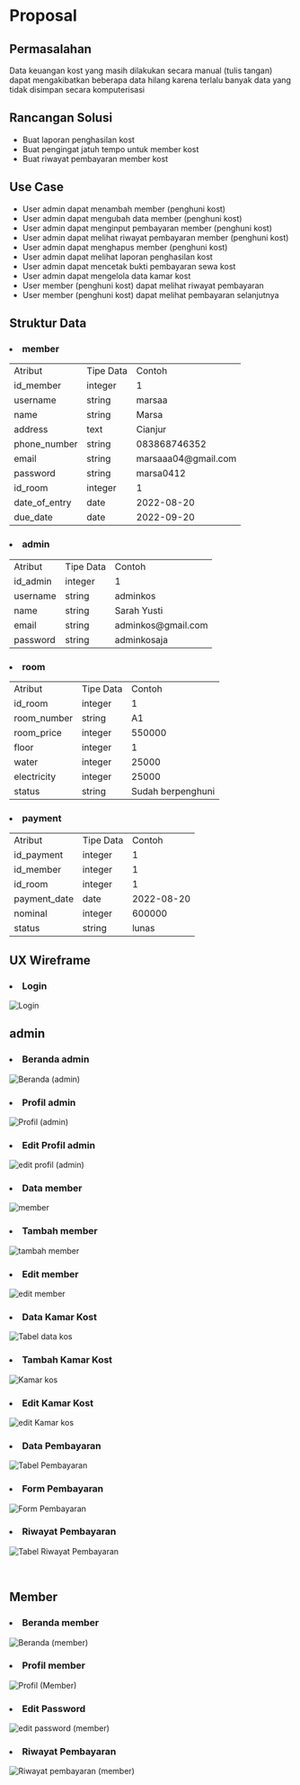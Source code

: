 # Proposal
<h2>Permasalahan</h2>
<span>Data keuangan kost yang masih dilakukan secara manual (tulis tangan) dapat mengakibatkan beberapa data hilang karena terlalu banyak data yang tidak disimpan secara komputerisasi</span>

<h2>Rancangan Solusi</h2>
<ul>
  <li>Buat laporan penghasilan kost</li>
  <li>Buat pengingat jatuh tempo untuk member kost</li>
  <li>Buat riwayat pembayaran member kost</li>
</ul>
<h2>Use Case</h2>
<ul>
  <li>User admin dapat menambah member (penghuni kost)</li>
  <li>User admin dapat mengubah data member (penghuni kost)</li>
  <li>User admin dapat menginput pembayaran member (penghuni kost)</li>
  <li>User admin dapat melihat riwayat pembayaran member (penghuni kost)</li>
  <li>User admin dapat menghapus member (penghuni kost)</li>
  <li>User admin dapat melihat laporan penghasilan kost</li>
  <li>User admin dapat mencetak bukti pembayaran sewa kost</li>
  <li>User admin dapat mengelola data kamar kost</li>
  <li>User member (penghuni kost) dapat melihat riwayat pembayaran </li>
  <li>User member (penghuni kost) dapat melihat pembayaran selanjutnya </li>
</ul>

<h2>Struktur Data</h2>
<h3><li>member</li></h3>
  <table>
    <tr>
        <td>Atribut</td>
        <td>Tipe Data</td>
        <td>Contoh</td>
    </tr>
    <tr>
        <td>id_member</td>
        <td>integer</td>
        <td>1</td>
    </tr>
    <tr>
        <td>username</td>
        <td>string</td>
        <td>marsaa</td>
    </tr>
    <tr>
        <td>name</td>
        <td>string</td>
        <td>Marsa</td>
    </tr>
    <tr>
        <td>address</td>
        <td>text</td>
        <td>Cianjur</td>
    </tr>
    <tr>
        <td>phone_number</td>
        <td>string</td>
        <td>083868746352</td>
    </tr>
    <tr>
        <td>email</td>
        <td>string</td>
        <td>marsaaa04@gmail.com</td>
    </tr>
    <tr>
        <td>password</td>
        <td>string</td>
        <td>marsa0412</td>
    </tr>
    <tr>
        <td>id_room</td>
        <td>integer</td>
        <td>1</td>
    </tr>
    <tr>
        <td>date_of_entry</td>
        <td>date</td>
        <td>2022-08-20</td>
    </tr>
     <tr>
        <td>due_date</td>
        <td>date</td>
        <td>2022-09-20</td>
    </tr>
  </table>
  
<h3><li>admin</li></h3>
  <table>
    <tr>
        <td>Atribut</td>
        <td>Tipe Data</td>
        <td>Contoh</td>
    </tr>
    <tr>
        <td>id_admin</td>
        <td>integer</td>
        <td>1</td>
    </tr>
    <tr>
        <td>username</td>
        <td>string</td>
        <td>adminkos</td>
    </tr>
    <tr>
        <td>name</td>
        <td>string</td>
        <td>Sarah Yusti</td>
    </tr>
    <tr>
        <td>email</td>
        <td>string</td>
        <td>adminkos@gmail.com</td>
    </tr>
    <tr>
        <td>password</td>
        <td>string</td>
        <td>adminkosaja</td>
    </tr>
  </table>
  
<h3><li>room</li></h3>
  <table>
    <tr>
        <td>Atribut</td>
        <td>Tipe Data</td>
        <td>Contoh</td>
    </tr>
    <tr>
        <td>id_room</td>
        <td>integer</td>
        <td>1</td>
    </tr>
    <tr>
        <td>room_number</td>
        <td>string</td>
        <td>A1</td>
    </tr>
    <tr>
        <td>room_price</td>
        <td>integer</td>
        <td>550000</td>
    </tr>
    <tr>
        <td>floor</td>
        <td>integer</td>
        <td>1</td>
    </tr>
    <tr>
        <td>water</td>
        <td>integer</td>
        <td>25000</td>
    </tr>
    <tr>
        <td>electricity</td>
        <td>integer</td>
        <td>25000</td>
    </tr>
    <tr>
        <td>status</td>
        <td>string</td>
        <td>Sudah berpenghuni</td>
    </tr>
  </table>
  
<h3><li>payment</li></h3>
  <table>
    <tr>
        <td>Atribut</td>
        <td>Tipe Data</td>
        <td>Contoh</td>
    </tr>
    <tr>
        <td>id_payment</td>
        <td>integer</td>
        <td>1</td>
    </tr>
    <tr>
        <td>id_member</td>
        <td>integer</td>
        <td>1</td>
    </tr>
    <tr>
        <td>id_room</td>
        <td>integer</td>
        <td>1</td>
    </tr>
    <tr>
        <td>payment_date</td>
        <td>date</td>
        <td>2022-08-20</td>
    </tr>
    <tr>
        <td>nominal</td>
        <td>integer</td>
        <td>600000</td>
    </tr>
    <tr>
        <td>status</td>
        <td>string</td>
        <td>lunas</td>
    </tr>
  </table>


<h2>UX Wireframe</h2>
<h3><li>Login</li></h3>

![Login](https://user-images.githubusercontent.com/82995130/189541656-37064ed1-0416-4f74-9aeb-2785c679c444.png)

<h2>admin</h2>

<h3><li>Beranda admin</li></h3>

![Beranda (admin)](https://user-images.githubusercontent.com/82995130/189543768-e5177368-44dd-417c-a052-a9b535be4eed.png)

<h3><li>Profil admin</li></h3>

![Profil (admin)](https://user-images.githubusercontent.com/82995130/189543761-aa575cd6-3770-47ee-8f29-e5a60d766c97.png)

<h3><li>Edit Profil admin</li></h3>

![edit profil (admin)](https://user-images.githubusercontent.com/82995130/189543756-5e96c442-0b3e-423a-8518-1811d209f0d2.png)

<h3><li>Data member</li></h3>

![member](https://user-images.githubusercontent.com/82995130/189543741-d03ad821-e5b8-4224-ba2a-3dd6def557c0.png)

<h3><li>Tambah member</li></h3>

![tambah member](https://user-images.githubusercontent.com/82995130/189543735-9cf3ff23-4a60-4342-83a1-2a09a1a17fb5.png)

<h3><li>Edit member</li></h3>

![edit member](https://user-images.githubusercontent.com/82995130/189543723-7b213af7-995f-4a98-975c-f310bb65ac68.png)

<h3><li>Data Kamar Kost</li></h3>

![Tabel data kos](https://user-images.githubusercontent.com/82995130/189544174-aa9395de-2444-40f2-a40a-45206edd21af.png)

<h3><li>Tambah Kamar Kost</li></h3>

![Kamar kos](https://user-images.githubusercontent.com/82995130/189543705-6e22eac4-d937-45cf-a758-e04ff6dd18f1.png)

<h3><li>Edit Kamar Kost</li></h3>

![edit Kamar kos](https://user-images.githubusercontent.com/82995130/189543676-254c549c-5c43-4efc-86a3-a7fb5a3dab80.png)

<h3><li>Data Pembayaran</li></h3>

![Tabel Pembayaran](https://user-images.githubusercontent.com/82995130/189543669-bf4c2a6d-3d31-4432-b81c-f2f6b4bd074c.png)

<h3><li>Form Pembayaran</li></h3>

![Form Pembayaran](https://user-images.githubusercontent.com/82995130/189543656-3bf282b0-d6de-425f-96c6-e7ae929b7bf9.png)

<h3><li>Riwayat Pembayaran</li></h3>

![Tabel Riwayat Pembayaran](https://user-images.githubusercontent.com/82995130/189543648-f05337d5-1d8b-4c30-9f2a-89c2acf29500.png)


<br>


<h2>Member</h2>

<h3><li>Beranda member</li></h3>

![Beranda (member)](https://user-images.githubusercontent.com/82995130/189542205-7f3571a2-7f17-4097-ad4b-408e93fd06bc.png)

<h3><li>Profil member</li></h3>

![Profil (Member)](https://user-images.githubusercontent.com/82995130/189542224-d71b528a-6be9-4509-b1fc-55d50d1c9f8a.png)

<h3><li>Edit Password</li></h3>

![edit password (member)](https://user-images.githubusercontent.com/82995130/189542237-a9daff1d-6328-4676-b14d-545e6a7c71a0.png)

<h3><li>Riwayat Pembayaran</li></h3>

![Riwayat pembayaran (member)](https://user-images.githubusercontent.com/82995130/189543635-a995544f-0314-4508-88e3-9c268ce93a4f.png)









